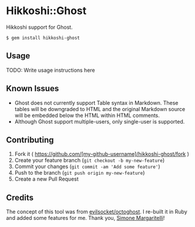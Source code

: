 # Hikkoshi::Ghost

Hikkoshi support for Ghost.

    $ gem install hikkoshi-ghost

## Usage

TODO: Write usage instructions here

## Known Issues

* Ghost does not currently support Table syntax in Markdown. These tables will be downgraded to HTML and the original Markdown source will be embedded below the HTML within HTML comments.
* Although Ghost support multiple-users, only single-user is supported.

## Contributing

1. Fork it ( https://github.com/[my-github-username]/hikkoshi-ghost/fork )
2. Create your feature branch (`git checkout -b my-new-feature`)
3. Commit your changes (`git commit -am 'Add some feature'`)
4. Push to the branch (`git push origin my-new-feature`)
5. Create a new Pull Request

## Credits

The concept of this tool was from [evilsocket/octoghost](https://github.com/evilsocket/octoghost). I re-built it in Ruby and added some features for me. Thank you, [Simone Margaritelli](https://github.com/evilsocket)!
